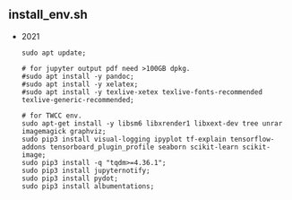 ## install_env.sh
* 2021


      sudo apt update;

      # for jupyter output pdf need >100GB dpkg.
      #sudo apt install -y pandoc;
      #sudo apt install -y xelatex;
      #sudo apt install -y texlive-xetex texlive-fonts-recommended texlive-generic-recommended;

      # for TWCC env.
      sudo apt-get install -y libsm6 libxrender1 libxext-dev tree unrar imagemagick graphviz;
      sudo pip3 install visual-logging ipyplot tf-explain tensorflow-addons tensorboard_plugin_profile seaborn scikit-learn scikit-image;
      sudo pip3 install -q "tqdm>=4.36.1";
      sudo pip3 install jupyternotify;
      sudo pip3 install pydot;
      sudo pip3 install albumentations;
